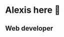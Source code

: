 # Alexis here 👋

## Web developer

<!--
MarkDown Syntaxis
-Encabezados se colocan con almohadillas (#)
- Strong (**) e Italic(*)
-Imagenes: ![nombre](enlace/archivo)
-Links: [Nombre](url "titulo al hacer hover")
- Convertir rapido un texto en un link: Colocarlo entre <url> o <email>
**Costadamia/Costadamia** is a ✨ _special_ ✨ repository because its `README.md` (this file) appears on your GitHub profile.

Here are some ideas to get you started:

- 🔭 I’m currently working on ...
- 🌱 I’m currently learning ...
- 👯 I’m looking to collaborate on ...
- 🤔 I’m looking for help with ...
- 💬 Ask me about ...
- 📫 How to reach me: ...
- 😄 Pronouns: ...
- ⚡ Fun fact: ...
-->
